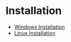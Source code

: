 # Installation

- [Windows Installation](/windows/README.md)
- [Linux Installation](/linux/README.md)
